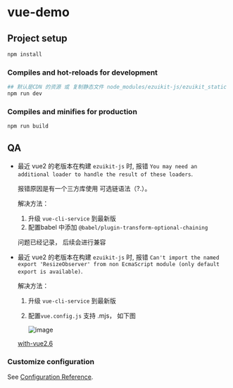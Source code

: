 # vue-demo

## Project setup
```bash
npm install
```

### Compiles and hot-reloads for development
```bash
## 默认是CDN 的资源 或 复制静态文件 node_modules/ezuikit-js/ezuikit_static 到 public/ezuikit_static并设置 staticPath: "./ezuikit_static"
npm run dev
```

### Compiles and minifies for production
```bash
npm run build
```

## QA 

- 最近 vue2 的老版本在构建 `ezuikit-js` 时, 报错 `You may need an additional loader to handle the result of these loaders`. 
  
  报错原因是有一个三方库使用 可选链语法（?.）。

  解决方法：

  1. 升级 `vue-cli-service` 到最新版
  2. 配置babel 中添加 `@babel/plugin-transform-optional-chaining`
   
  问题已经记录， 后续会进行兼容

- 最近 vue2 的老版本在构建 `ezuikit-js` 时, 报错 `Can't import the named export 'ResizeObserver' from non EcmaScript module (only default export is available)`.

  解决方法：

  1. 升级 `vue-cli-service` 到最新版
  2. 配置`vue.config.js` 支持 .mjs， 如下图

     ![image](https://github.com/user-attachments/assets/b461a400-2a29-4814-b70e-f3b3cbef8ff6)

  [with-vue2.6](../with-vue2.6)

### Customize configuration
See [Configuration Reference](https://cli.vuejs.org/config/).
